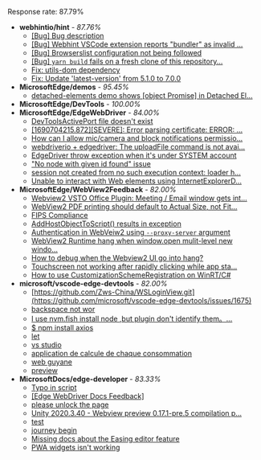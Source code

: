 Response rate: 87.79%

* **webhintio/hint** - _87.76%_
  * [[Bug] Bug description](https://github.com/webhintio/hint/issues/5688)
  * [[Bug] Webhint VSCode extension reports "bundler" as invalid ...](https://github.com/webhintio/hint/issues/5563)
  * [[Bug] Browserslist configuration not being followed](https://github.com/webhintio/hint/issues/5556)
  * [[Bug] `yarn build` fails on a fresh clone of this repository...](https://github.com/webhintio/hint/issues/5657)
  * [Fix: utils-dom dependency](https://github.com/webhintio/hint/pull/5564)
  * [Fix: Update 'latest-version' from 5.1.0 to 7.0.0](https://github.com/webhintio/hint/pull/5471)
* **MicrosoftEdge/demos** - _95.45%_
  * [detached-elements demo shows [object Promise] in Detached El...](https://github.com/MicrosoftEdge/Demos/issues/24)
* **MicrosoftEdge/DevTools** - _100.00%_
* **MicrosoftEdge/EdgeWebDriver** - _84.00%_
  * [DevToolsActivePort file doesn't exist](https://github.com/MicrosoftEdge/EdgeWebDriver/issues/101)
  * [[1690704215.872][SEVERE]: Error parsing certificate: ERROR: ...](https://github.com/MicrosoftEdge/EdgeWebDriver/issues/99)
  * [How can I allow mic/camera and block notifications permissio...](https://github.com/MicrosoftEdge/EdgeWebDriver/issues/98)
  * [webdriverio + edgedriver: The uploadFile command is not avai...](https://github.com/MicrosoftEdge/EdgeWebDriver/issues/97)
  * [EdgeDriver throw exception when it's under SYSTEM account](https://github.com/MicrosoftEdge/EdgeWebDriver/issues/100)
  * ["No node with given id found" issue](https://github.com/MicrosoftEdge/EdgeWebDriver/issues/96)
  * [session not created from no such execution context: loader h...](https://github.com/MicrosoftEdge/EdgeWebDriver/issues/95)
  * [Unable to interact with Web elements using InternetExplorerD...](https://github.com/MicrosoftEdge/EdgeWebDriver/issues/91)
* **MicrosoftEdge/WebView2Feedback** - _82.00%_
  * [Webview2 VSTO Office Plugin: Meeting / Email window gets int...](https://github.com/MicrosoftEdge/WebView2Feedback/issues/3692)
  * [WebView2 PDF printing should default to Actual Size, not Fit...](https://github.com/MicrosoftEdge/WebView2Feedback/issues/3691)
  * [FIPS Compliance](https://github.com/MicrosoftEdge/WebView2Feedback/issues/3684)
  * [AddHostObjectToScript() results in exception](https://github.com/MicrosoftEdge/WebView2Feedback/issues/3680)
  * [Authentication in WebVeiw2 using `--proxy-server` argument](https://github.com/MicrosoftEdge/WebView2Feedback/issues/3667)
  * [WebView2 Runtime hang when window.open mulit-level new windo...](https://github.com/MicrosoftEdge/WebView2Feedback/issues/3664)
  * [How to debug when the Webview2 UI go into hang?](https://github.com/MicrosoftEdge/WebView2Feedback/issues/3657)
  * [Touchscreen not working after rapidly clicking while app sta...](https://github.com/MicrosoftEdge/WebView2Feedback/issues/3685)
  * [How to use CustomizationSchemeRegistration on WinRT/C#](https://github.com/MicrosoftEdge/WebView2Feedback/issues/3658)
* **microsoft/vscode-edge-devtools** - _82.00%_
  * [https://github.com/Zws-China/WSLoginView.git](https://github.com/microsoft/vscode-edge-devtools/issues/1675)
  * [backspace not wor](https://github.com/microsoft/vscode-edge-devtools/issues/1674)
  * [I use nvm.fish install node ,but plugin don't identify them。...](https://github.com/microsoft/vscode-edge-devtools/issues/1673)
  * [$ npm install axios](https://github.com/microsoft/vscode-edge-devtools/issues/1672)
  * [let ](https://github.com/microsoft/vscode-edge-devtools/issues/1670)
  * [vs studio](https://github.com/microsoft/vscode-edge-devtools/issues/1669)
  * [application de calcule de chaque consommation](https://github.com/microsoft/vscode-edge-devtools/issues/1668)
  * [web guyane](https://github.com/microsoft/vscode-edge-devtools/issues/1667)
  * [preview](https://github.com/microsoft/vscode-edge-devtools/issues/1666)
* **MicrosoftDocs/edge-developer** - _83.33%_
  * [Typo in script](https://github.com/MicrosoftDocs/edge-developer/issues/2770)
  * [[Edge WebDriver Docs Feedback]](https://github.com/MicrosoftDocs/edge-developer/issues/2769)
  * [please unlock the page](https://github.com/MicrosoftDocs/edge-developer/issues/2766)
  * [Unity 2020.3.40 - Webview preview 0.17.1-pre.5 compilation p...](https://github.com/MicrosoftDocs/edge-developer/issues/2762)
  * [test](https://github.com/MicrosoftDocs/edge-developer/issues/2759)
  * [journey begin](https://github.com/MicrosoftDocs/edge-developer/issues/2757)
  * [Missing docs about the Easing editor feature](https://github.com/MicrosoftDocs/edge-developer/issues/2755)
  * [PWA widgets isn't working](https://github.com/MicrosoftDocs/edge-developer/issues/2763)